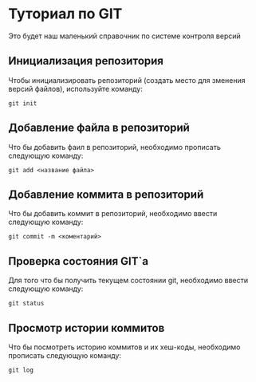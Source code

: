 # Туториал по GIT
Это будет наш маленький справочник по системе контроля версий

## Инициализация репозитория

Чтобы инициализировать репозиторий (создать место для зменения версий файлов), используйте команду:

```
git init
```

## Добавление файла в репозиторий 

Что бы добавить фаил в репозиторий, необходимо прописать следующую команду:
```
git add <название файла>
```
## Добавление коммита в репозиторий

Что бы добавить коммит в репозиторий, необходимо ввести следующую команду:

```
git commit -m <коментарий>
```
## Проверка состояния GIT`а

Для того что бы получить текущем состоянии git, необходимо ввести следующую команду:

```
git status
```

## Просмотр истории коммитов 

Что бы посмотреть историю коммитов и их хеш-коды, необходимо прописать следующую команду:
```
git log
```

